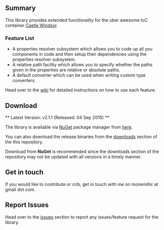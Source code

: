 ## Summary ##
This library provides extended functionality for the uber awesome IoC container [Castle Windsor](http://www.castleproject.org/).

### Feature List ###
* A properties resolver subsystem which allows you to code up all you components in code and then setup their dependencies using the properties resolver subsystem.
* A relative path facility which allows you to specify whether the paths given in the properties are relative or absolute paths.
* A default converter which can be used when writing custom type converters.

Head over to the [wiki](https://bitbucket.org/monemihir/castle-windsor-extensions/wiki/) for detailed instructions on how to use each feature.

## Download ##

** Latest Version: v2.1.1 (Released: 04 Sep 2015) **

The library is available via [NuGet](https://www.nuget.org/) package manager from [here](https://www.nuget.org/packages/Castle.Windsor.Extensions/).

You can also download the release binaries from the [downloads](https://bitbucket.org/monemihir/castle-windsor-extensions/downloads) section of the this repository.

Download from **NuGet** is recommended since the downloads section of the repository may not be updated with all versions in a timely manner.



## Get in touch ##

If you would like to contribute or crib, get in touch with me on monemihir at gmail dot com.

## Report Issues ##

Head over to the [issues](https://bitbucket.org/monemihir/castle-windsor-extensions/issues?status=new&status=open) section to report any issues/feature request for the library.